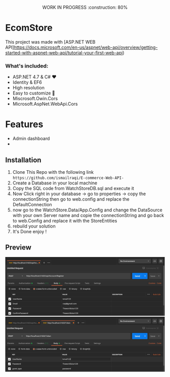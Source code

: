 <p align="center" font-size=60px>
  WORK IN PROGRESS  :construction:  80%
</p>

# EcomStore

This project was made with [ASP.NET WEB API]https://docs.microsoft.com/en-us/aspnet/web-api/overview/getting-started-with-aspnet-web-api/tutorial-your-first-web-api)
### What's included:

- ASP.NET 4.7 & C# :heart:
- Identity & EF6 
- High resolution
- Easy to customize :wrench:
- Miscrosoft.Owin.Cors
- Microsoft.AspNet.WebApi.Cors


# Features
- Admin dashboard
-


## Installation

1. Clone This Repo with the following link `https://github.com/ismailraqi/E-commerce-Web-API-`
2. Create a Database in your local machine 
3. Copy the SQL code from WatchStoreDB.sql and execute it
4. Now Click right in your database -> go to properties -> copy the connectionString then go to web.config and replace the DefaultConnection 
5. now go to the WatchStore.Data/App.Config and change the DataSource with your own Server name and copie the connectionString and go back to web.Config and replace it with the StoreEntities 
6. rebuild your solution  
7. It's Done enjoy !



## Preview
![Screenshot 1](WatchStore/Image/register.jpg)
![Screenshot 2](WatchStore/Image/login.jpg)

